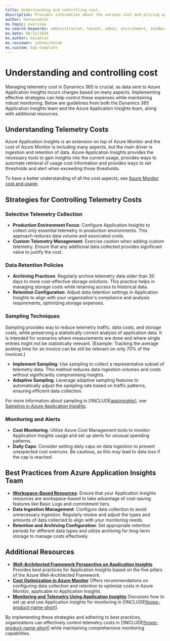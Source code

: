 ```yaml
---
title: Understanding and controlling cost.
description: Provides information about the various cost and pricing options.
author: kennysaelen
ms.topic: overview
ms.search.keywords: administration, tenant, admin, environment, sandbox, telemetry
ms.date: 08/11/2024
ms.author: kesaelen
ms.reviewer: johnmichalak
ms.custom: bap-template
---
```


# Understanding and controlling cost

Managing telemetry cost in Dynamics 365 is crucial, as data sent to Azure Application Insights incurs charges based on many aspects. Implementing effective strategies can help control these expenses while maintaining robust monitoring. Below are guidelines from both the Dynamics 365 Application Insights team and the Azure Application Insights team, along with additional resources.

## Understanding Telemetry Costs
Azure Application Insights is an extension on top of Azure Monitor and the cost of Azure Monitor is including many aspects, but the main driver is ingestion and retention of data. Azure Application Insights provides the necessary tools to gain insights into the current usage, provides ways to automate retrieval of usage cost information and provides ways to set thresholds and alert when exceeding those thresholds.

To have a better understanding of all the cost aspects, see [Azure Monitor cost and usage](/azure/azure-monitor/cost-usage).

## Strategies for Controlling Telemetry Costs

### Selective Telemetry Collection

- **Production Environment Focus**: Configure Application Insights to collect only essential telemetry in production environments. This approach reduces data volume and associated costs.
- **Custom Telemetry Management**: Exercise caution when adding custom telemetry. Ensure that any additional data collected provides significant value to justify the cost.

### Data Retention Policies

- **Archiving Practices**: Regularly archive telemetry data older than 30 days to more cost-effective storage solutions. This practice helps in managing storage costs while retaining access to historical data.
- **Retention Configuration**: Adjust data retention settings in Application Insights to align with your organization's compliance and analysis requirements, optimizing storage expenses.

### Sampling Techniques
Sampling provides way to reduce telemetry traffic, data costs, and storage costs, while preserving a statistically correct analysis of application data. It is intended for scenarios where measurements are done and where single entries might not be statistically relevant. (Example: Tracking the average posting time for an invoice can be still be relevant on only 70% of the invoices.)

- **Implement Sampling**: Use sampling to collect a representative subset of telemetry data. This method reduces data ingestion volumes and costs without significantly compromising insights.
- **Adaptive Sampling**: Leverage adaptive sampling features to automatically adjust the sampling rate based on traffic patterns, ensuring efficient data collection.

For more information about sampling in [!INCLUDE[appinsights](includes/azure-application-insights-name.md)], see [Sampling in Azure Application Insights](/azure/azure-monitor/app/sampling-classic-api).

### Monitoring and Alerts

- **Cost Monitoring**: Utilize Azure Cost Management tools to monitor Application Insights usage and set up alerts for unusual spending patterns.
- **Daily Caps**: Consider setting daily caps on data ingestion to prevent unexpected cost overruns. Be cautious, as this may lead to data loss if the cap is reached.

## Best Practices from Azure Application Insights Team

- **[Workspace-Based Resources](/azure/azure-monitor/best-practices-cost)**: Ensure that your Application Insights resources are workspace-based to take advantage of cost-saving features like Basic Logs and commitment tiers. 
- **Data Ingestion Management**: Configure data collection to avoid unnecessary ingestion. Regularly review and adjust the types and amounts of data collected to align with your monitoring needs.
- **Retention and Archiving Configuration**: Set appropriate retention periods for different data types and utilize archiving for long-term storage to manage costs effectively.

## Additional Resources

- **[Well-Architected Framework Perspective on Application Insights](/azure/well-architected/service-guides/application-insights)**
Provides best practices for Application Insights based on the five pillars of the Azure Well-Architected Framework. 
- **[Cost Optimization in Azure Monitor](/azure/azure-monitor/best-practices-cost)**
Offers recommendations on configuring data collection and retention to optimize costs in Azure Monitor, applicable to Application Insights. 
- **[Monitoring and Telemetry Using Application Insights](/dynamics365/fin-ops-core/dev-itpro/sysadmin/monitoring-and-telemetry-appinsights)**
Discusses how to set up and use Application Insights for monitoring in [!INCLUDE[finops-product-name-short](includes/finops-product-name-short.md)].

By implementing these strategies and adhering to best practices, organizations can effectively control telemetry costs in [!INCLUDE[finops-product-name-short](includes/finops-product-name-short.md)] while maintaining comprehensive monitoring capabilities.
